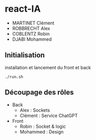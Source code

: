 # react-IA
 - MARTINET Clément
 - ROBBRECHT Alex
 - COBLENTZ Robin
 - DJABI Mohammed

## Initialisation
installation et lancement du front et back
```
./run.sh
```

## Découpage des rôles
 - Back
   - Alex : Sockets
   - Clément : Service ChatGPT
 - Front
    - Robin : Socket & logic
    - Mohammed : Design
